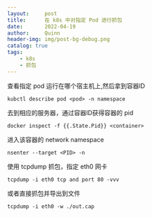 ```yaml
---
layout:     post
title:      在 k8s 中对指定 Pod 进行抓包
date:       2022-04-19
author:     Quinn
header-img: img/post-bg-debug.png
catalog: true
tags:
    - k8s
    - 抓包
---
```




查看指定 pod 运行在哪个宿主机上,然后拿到容器ID

```shell
kubctl describe pod <pod> -n namespace
```

去到相应的服务器，通过容器ID获得容器的 pid

```shell
docker inspect -f {{.State.Pid}} <container>
```

进入该容器的 network namespace

```shell
nsenter --target <PID> -n
```

使用 tcpdump 抓包，指定 eth0 网卡

```shell
tcpdump -i eth0 tcp and port 80 -vvv
```

或者直接抓包并导出到文件

```shell
tcpdump -i eth0 -w ./out.cap
```

